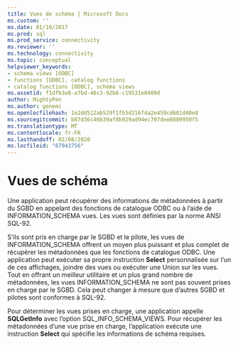 ```yaml
---
title: Vues de schéma | Microsoft Docs
ms.custom: ''
ms.date: 01/19/2017
ms.prod: sql
ms.prod_service: connectivity
ms.reviewer: ''
ms.technology: connectivity
ms.topic: conceptual
helpviewer_keywords:
- schema views [ODBC]
- functions [ODBC], catalog functions
- catalog functions [ODBC], schema views
ms.assetid: f1dfb3e8-a7bd-46c3-92b6-c19531e8409d
author: MightyPen
ms.author: genemi
ms.openlocfilehash: 1e2dd512ab529f1fb5d216f4a2e459cd601d40e8
ms.sourcegitcommit: b87d36c46b39af8b929ad94ec707dee8800950f5
ms.translationtype: MT
ms.contentlocale: fr-FR
ms.lasthandoff: 02/08/2020
ms.locfileid: "67943756"
---
```

# <a name="schema-views"></a>Vues de schéma
Une application peut récupérer des informations de métadonnées à partir du SGBD en appelant des fonctions de catalogue ODBC ou à l’aide de INFORMATION_SCHEMA vues. Les vues sont définies par la norme ANSI SQL-92.  
  
 S’ils sont pris en charge par le SGBD et le pilote, les vues de INFORMATION_SCHEMA offrent un moyen plus puissant et plus complet de récupérer les métadonnées que les fonctions de catalogue ODBC. Une application peut exécuter sa propre instruction **Select** personnalisée sur l’un de ces affichages, joindre des vues ou exécuter une Union sur les vues. Tout en offrant un meilleur utilitaire et un plus grand nombre de métadonnées, les vues INFORMATION_SCHEMA ne sont pas souvent prises en charge par le SGBD. Cela peut changer à mesure que d’autres SGBD et pilotes sont conformes à SQL-92.  
  
 Pour déterminer les vues prises en charge, une application appelle **SQLGetInfo** avec l’option SQL_INFO_SCHEMA_VIEWS. Pour récupérer les métadonnées d’une vue prise en charge, l’application exécute une instruction **Select** qui spécifie les informations de schéma requises.
